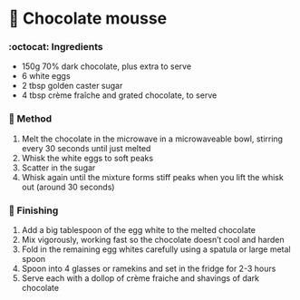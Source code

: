 # :chocolate_bar: Chocolate mousse

### :octocat: Ingredients

- 150g 70% dark chocolate, plus extra to serve
- 6 white eggs
- 2 tbsp golden caster sugar
- 4 tbsp crème fraîche and grated chocolate, to serve

### :construction: Method

1. Melt the chocolate in the microwave in a microwaveable bowl, stirring every 30 seconds until just melted
2. Whisk the white eggs to soft peaks
3. Scatter in the sugar
4. Whisk again until the mixture forms stiff peaks when you lift the whisk out (around 30 seconds)

### :spoon: Finishing

1. Add a big tablespoon of the egg white to the melted chocolate
2. Mix vigorously, working fast so the chocolate doesn’t cool and harden
3. Fold in the remaining egg whites carefully using a spatula or large metal spoon
4. Spoon into 4 glasses or ramekins and set in the fridge for 2-3 hours
5. Serve each with a dollop of crème fraiche and shavings of dark chocolate

